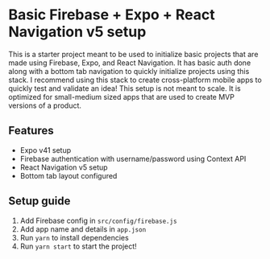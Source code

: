 # Basic Firebase + Expo + React Navigation v5 setup

This is a starter project meant to be used to initialize basic projects that are made using Firebase, Expo, and React Navigation. It has basic auth done along with a bottom tab navigation to quickly initialize projects using this stack. I recommend using this stack to create cross-platform mobile apps to quickly test and validate an idea! This setup is not meant to scale. It is optimized for small-medium sized apps that are used to create MVP versions of a product.

## Features

- Expo v41 setup
- Firebase authentication with username/password using Context API
- React Navigation v5 setup
- Bottom tab layout configured


## Setup guide

1. Add Firebase config in `src/config/firebase.js`
2. Add app name and details in `app.json`
3. Run `yarn` to install dependencies
4. Run `yarn start` to start the project!